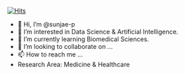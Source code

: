 [![Hits](https://hits.seeyoufarm.com/api/count/incr/badge.svg?url=https%3A%2F%2Fgithub.com%2Fsunjae-p&count_bg=%2379C83D&title_bg=%233E3E3F&icon=&icon_color=%23E7E7E7&title=hits&edge_flat=false)](https://hits.seeyoufarm.com)



- 👋 Hi, I’m @sunjae-p
- 👀 I’m interested in Data Science & Artificial Intelligence.
- 🌱 I’m currently learning Biomedical Sciences.
- 💞️ I’m looking to collaborate on ...
- 📫 How to reach me ...
- Research Area: Medicine & Healthcare

<!---
sunjae-p/sunjae-p is a ✨ special ✨ repository because its `README.md` (this file) appears on your GitHub profile.
You can click the Preview link to take a look at your changes.
--->
